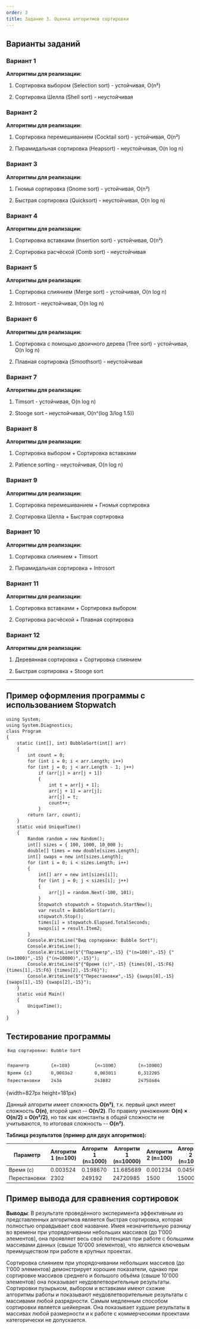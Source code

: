 ```yaml
---
order: 3
title: Задание 3. Оценка алгоритмов сортировки
---
```


## Варианты заданий

### **Вариант 1**

**Алгоритмы для реализации:**

1. Сортировка выбором (Selection sort) - устойчивая, O(n²)

2. Сортировка Шелла (Shell sort) - неустойчивая

### **Вариант 2**

**Алгоритмы для реализации:**

1. Сортировка перемешиванием (Cocktail sort) - устойчивая, O(n²)

2. Пирамидальная сортировка (Heapsort) - неустойчивая, O(n log n)

### **Вариант 3**

**Алгоритмы для реализации:**

1. Гномья сортировка (Gnome sort) - устойчивая, O(n²)

2. Быстрая сортировка (Quicksort) - неустойчивая, O(n log n)

### **Вариант 4**

**Алгоритмы для реализации:**

1. Сортировка вставками (Insertion sort) - устойчивая, O(n²)

2. Сортировка расчёской (Comb sort) - неустойчивая

### **Вариант 5**

**Алгоритмы для реализации:**

1. Сортировка слиянием (Merge sort) - устойчивая, O(n log n)

2. Introsort - неустойчивая, O(n log n)

### **Вариант 6**

**Алгоритмы для реализации:**

1. Сортировка с помощью двоичного дерева (Tree sort) - устойчивая, O(n log n)

2. Плавная сортировка (Smoothsort) - неустойчивая

### **Вариант 7**

**Алгоритмы для реализации:**

1. Timsort - устойчивая, O(n log n)

2. Stooge sort - неустойчивая, O(n^(log 3/log 1.5))

### **Вариант 8**

**Алгоритмы для реализации:**

1. Сортировка выбором + Сортировка вставками

2. Patience sorting - неустойчивая, O(n log n)

### **Вариант 9**

**Алгоритмы для реализации:**

1. Сортировка перемешиванием + Гномья сортировка

2. Сортировка Шелла + Быстрая сортировка

### **Вариант 10**

**Алгоритмы для реализации:**

1. Сортировка слиянием + Timsort

2. Пирамидальная сортировка + Introsort

### **Вариант 11**

**Алгоритмы для реализации:**

1. Сортировка вставками + Сортировка выбором

2. Сортировка расчёской + Плавная сортировка

### **Вариант 12**

**Алгоритмы для реализации:**

1. Деревянная сортировка + Сортировка слиянием

2. Быстрая сортировка + Stooge sort

---

## Пример оформления программы с использованием Stopwatch

```
using System;
using System.Diagnostics;
class Program
{
    static (int[], int) BubbleSort(int[] arr)
    {
        int count = 0;
        for (int i = 0; i < arr.Length; i++)
        for (int j = 0; j < arr.Length - 1; j++)
            if (arr[j] > arr[j + 1])
            {
                int t = arr[j + 1];
                arr[j + 1] = arr[j];
                arr[j] = t;
                count++;
            }
        return (arr, count);
    }
    static void UniqueTime()
    {
        Random random = new Random();
        int[] sizes = { 100, 1000, 10_000 };
        double[] times = new double[sizes.Length];
        int[] swaps = new int[sizes.Length];
        for (int i = 0; i < sizes.Length; i++)
        {
            int[] arr = new int[sizes[i]];
            for (int j = 0; j < sizes[i]; j++)
            {
                arr[j] = random.Next(-100, 101);
            }
            Stopwatch stopwatch = Stopwatch.StartNew();
            var result = BubbleSort(arr);
            stopwatch.Stop();
            times[i] = stopwatch.Elapsed.TotalSeconds;
            swaps[i] = result.Item2;
        }
        Console.WriteLine("Вид сортировки: Bubble Sort");
        Console.WriteLine();
        Console.WriteLine($"{"Параметр",-15} {"(n=100)",-15} {"(n=1000)",-15} {"(n=10000)",-15}");
        Console.WriteLine($"{"Время (с)",-15} {times[0],-15:F6} {times[1],-15:F6} {times[2],-15:F6}");
        Console.WriteLine($"{"Перестановки",-15} {swaps[0],-15} {swaps[1],-15} {swaps[2],-15}");
    }
    static void Main()
    {
        UniqueTime();
    }
}
```

## Тестирование программы

![](./zadanie-3-ocenka-algoritmov-sortirovki.png){width=827px height=181px}

Данный алгоритм имеет сложность **O(n²)**, т.к. первый цикл имеет сложность **O(n)**, второй цикл -- **O(n/2)**. По правилу умножения: **O(n) × O(n/2) = O(n²/2)**, но так как константы в общей сложности не учитываются, то итоговая сложность -- **O(n²)**.

**Таблица результатов (пример для двух алгоритмов):**

| Параметр     | Алгоритм 1 (n=100) | Алгоритм 1 (n=1000) | Алгоритм 1 (n=10000) | Алгоритм 2 (n=100) | Алгоритм 2 (n=1000) | Алгоритм 2 (n=10000) |
|--------------|--------------------|---------------------|----------------------|--------------------|---------------------|----------------------|
| Время (с)    | 0\.003524          | 0\.198670           | 11\.685689           | 0\.001234          | 0\.045678           | 0\.987654            |
| Перестановки | 2302               | 249192              | 24720985             | 1500               | 150000              | 15000000             |

## Пример вывода для сравнения сортировок

**Выводы**: В результате проведённого эксперимента эффективным из представленных алгоритмов является быстрая сортировка, которая полностью оправдывает своё название. Имея незначительную разницу во времени при упорядочивании небольших массивов (до 1'000 элементов), она проявляет весь свой потенциал при работе с большими массивами данных (свыше 10'000 элементов), что является ключевым преимуществом при работе в крупных проектах. 

Сортировка слиянием при упорядочивании небольших массивов (до 1'000 элементов) демонстрирует хорошие показатели, однако при сортировке массивов среднего и большого объёма (свыше 10'000 элементов) она показывает неудовлетворительные результаты. Сортировки пузырьком, выбором и вставками имеют схожие алгоритмы работы и показывают неудовлетворительные результаты с массивами любой разрядности. Самым медленным способом сортировки является шейкерная. Она показывает худшие результаты в массивах любой размерности и к работе с коммерческими проектами категорически не допускается.


